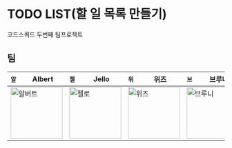 # TODO LIST(할 일 목록 만들기)
코드스쿼드 두번째 팀프로젝트

## 팀

<table>
  <thead>
    <tr>
      <th width="12">
        <code>알</code>
      </th>
      <th>
        Albert
      </th>
      <th width="12">
        <code>젤</code>
      </th>
      <th>
        Jello
      </th>
      <th width="12">
        <code>위</code>
      </th>
      <th>
        위즈
      </th>
      <th width="12">
        <code>브</code>
      </th>
      <th>
        브루니
      </th>
      <th width="12">
        <code>토</code>
      </th>
      <th>
        TOMMY
      </th>
      <th width="12">
        <code>하</code>
      </th>
      <th>
        Hana
      </th>
      <th width="12">
        <code>제</code>
      </th>
      <th>
        geppetto
      </th>
    </tr>
  </thead>
  <tbody>
    <tr>
      <td colspan="2">
        <img src="https://github.com/todolist-team2/todo-max/assets/54755633/4178037d-8ed4-41d4-b20c-ea29db9d3a51" width="120" alt="알버트">
      </td>
      <td colspan="2">
        <img src="https://github.com/todolist-team2/todo-max/assets/54755633/6efea944-0bc9-4032-9d63-ebb687c3e37e" width="120" alt="젤로">
      </td>
      <td colspan="2">
        <img src="https://github.com/todolist-team2/todo-max/assets/54755633/2b051119-e256-46c8-bf6c-28f8e9b35f54" width="120" alt="위즈">
      </td>
      <td colspan="2">
        <img src="https://github.com/todolist-team2/todo-max/assets/54755633/ab80ad14-2841-48e8-af43-ff02727474ca" width="120" alt="브루니">
      </td>
      <td colspan="2">
        <img src="https://github.com/todolist-team2/todo-max/assets/54755633/d71c2731-f490-4d44-8f3d-a04740ba162c" width="120" alt="토미">
      </td>
      <td colspan="2">
        <img src="https://github.com/todolist-team2/todo-max/assets/54755633/8ac44167-70e6-46ef-b5da-9ef4e953ac2c" width="120" alt="하">
      </td>
      <td colspan="2">
        <img src="https://github.com/todolist-team2/todo-max/assets/54755633/3025641f-e91f-47af-90f3-fc2a09b941b0" width="120" alt="제페토">
      </td>
    </tr>
  </tbody>
</table>
